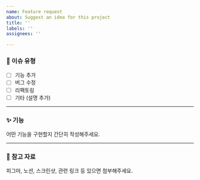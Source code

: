 ```yaml
---
name: Feature request
about: Suggest an idea for this project
title: ''
labels: ''
assignees: ''

---
```


### 🚀 이슈 유형
- [ ] 기능 추가
- [ ] 버그 수정
- [ ] 리팩토링
- [ ] 기타 (설명 추가)

---

### ✨ 기능
어떤 기능을 구현할지 간단히 작성해주세요.

---

### 📎 참고 자료
피그마, 노션, 스크린샷, 관련 링크 등 있으면 첨부해주세요.
